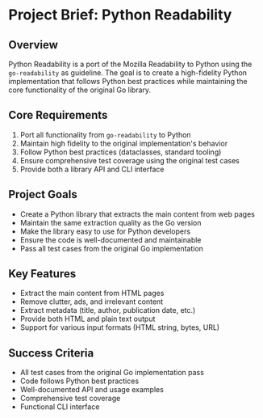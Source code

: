# Project Brief: Python Readability

## Overview
Python Readability is a port of the Mozilla Readability to Python using the `go-readability` as guideline. The goal is to create a high-fidelity Python implementation that follows Python best practices while maintaining the core functionality of the original Go library.

## Core Requirements
1. Port all functionality from `go-readability` to Python
2. Maintain high fidelity to the original implementation's behavior
3. Follow Python best practices (dataclasses, standard tooling)
4. Ensure comprehensive test coverage using the original test cases
5. Provide both a library API and CLI interface

## Project Goals
- Create a Python library that extracts the main content from web pages
- Maintain the same extraction quality as the Go version
- Make the library easy to use for Python developers
- Ensure the code is well-documented and maintainable
- Pass all test cases from the original Go implementation

## Key Features
- Extract the main content from HTML pages
- Remove clutter, ads, and irrelevant content
- Extract metadata (title, author, publication date, etc.)
- Provide both HTML and plain text output
- Support for various input formats (HTML string, bytes, URL)

## Success Criteria
- All test cases from the original Go implementation pass
- Code follows Python best practices
- Well-documented API and usage examples
- Comprehensive test coverage
- Functional CLI interface
